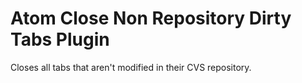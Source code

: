 # Atom Close Non Repository Dirty Tabs Plugin

Closes all tabs that aren't modified in their CVS repository.
